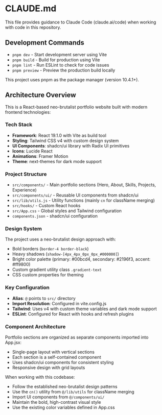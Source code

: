 # CLAUDE.md

This file provides guidance to Claude Code (claude.ai/code) when working with code in this repository.

## Development Commands

- `pnpm dev` - Start development server using Vite
- `pnpm build` - Build for production using Vite
- `pnpm lint` - Run ESLint to check for code issues
- `pnpm preview` - Preview the production build locally

This project uses pnpm as the package manager (version 10.4.1+).

## Architecture Overview

This is a React-based neo-brutalist portfolio website built with modern frontend technologies:

### Tech Stack
- **Framework**: React 19.1.0 with Vite as build tool
- **Styling**: Tailwind CSS v4 with custom design system
- **UI Components**: shadcn/ui library with Radix UI primitives
- **Icons**: Lucide React
- **Animations**: Framer Motion
- **Theme**: next-themes for dark mode support

### Project Structure
- `src/components/` - Main portfolio sections (Hero, About, Skills, Projects, Experience)
- `src/components/ui/` - Reusable UI components from shadcn/ui
- `src/lib/utils.js` - Utility functions (mainly `cn` for className merging)
- `src/hooks/` - Custom React hooks
- `src/App.css` - Global styles and Tailwind configuration
- `components.json` - shadcn/ui configuration

### Design System
The project uses a neo-brutalist design approach with:
- Bold borders (`border-4 border-black`)
- Heavy shadows (`shadow-[4px_4px_0px_0px_#000000]`)
- Bright color palette (primary: #00bcd4, secondary: #2196f3, accent: #ff9800)
- Custom gradient utility class `.gradient-text`
- CSS custom properties for theming

### Key Configuration
- **Alias**: `@` points to `src/` directory
- **Import Resolution**: Configured in vite.config.js
- **Tailwind**: Uses v4 with custom theme variables and dark mode support
- **ESLint**: Configured for React with hooks and refresh plugins

### Component Architecture
Portfolio sections are organized as separate components imported into App.jsx:
- Single-page layout with vertical sections
- Each section is a self-contained component
- Uses shadcn/ui components for consistent styling
- Responsive design with grid layouts

When working with this codebase:
- Follow the established neo-brutalist design patterns
- Use the `cn()` utility from `@/lib/utils` for className merging
- Import UI components from `@/components/ui/`
- Maintain the bold, high-contrast visual style
- Use the existing color variables defined in App.css